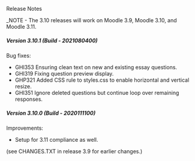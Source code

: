 Release Notes

_NOTE - The 3.10 releases will work on Moodle 3.9, Moodle 3.10, and Moodle 3.11.

##### Version 3.10.1 (Build - 2021080400)
Bug fixes:
* GHI353 Ensuring clean text on new and existing essay questions.
* GHI319 Fixing question preview display.
* GHP321 Added CSS rule to styles.css to enable horizontal and vertical resize.
* GHI351 Ignore deleted questions but continue loop over remaining responses.

##### Version 3.10.0 (Build - 2020111100)
Improvements:
* Setup for 3.11 compliance as well.

(see CHANGES.TXT in release 3.9 for earlier changes.)